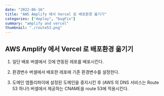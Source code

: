 ```yaml
---
date: "2022-06-16"
title: "AWS Amplify 에서 Vercel 로 배포환경 옮기기"
categories: ["deploy", "bugFix"]
summary: "amplify and vercel"
thumbnail: "./route53.png"
---
```


## AWS Amplify 에서 Vercel 로 배포환경 옮기기

1. 일단 배포
   버셀에서 깃에 연동된 레포를 배포시킨다.

2. 환경변수
   버셀에서 배포한 레포에 기존 환경변수를 설정한다.

3. 도메인
   앰플리파이에 설정된 도메인을 중지시킨 후
   (AWS 의 DNS 서비스는 Route 53 하나!)
   버셀에서 제공하는 CNAME을 route 53에 적용시킨다.
